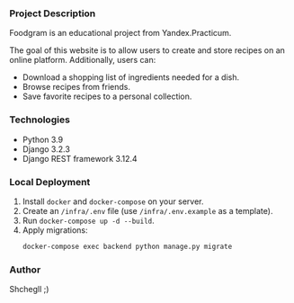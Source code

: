 ### Project Description  
Foodgram is an educational project from Yandex.Practicum.  

The goal of this website is to allow users to create and store recipes on an online platform. Additionally, users can:  
- Download a shopping list of ingredients needed for a dish.  
- Browse recipes from friends.  
- Save favorite recipes to a personal collection.  

### Technologies  
- Python 3.9  
- Django 3.2.3  
- Django REST framework 3.12.4  

### Local Deployment  

1. Install `docker` and `docker-compose` on your server.  
2. Create an `/infra/.env` file (use `/infra/.env.example` as a template).  
3. Run `docker-compose up -d --build`.  
4. Apply migrations:  
   ```bash  
   docker-compose exec backend python manage.py migrate  

### Author 

Shchegll ;)

